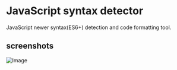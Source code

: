 # JavaScript syntax detector

JavaScript newer syntax(ES6+) detection and code formatting tool.

## screenshots

![Image](https://github.com/user-attachments/assets/3c2f4e9d-bbb3-4275-a4a6-f39581600c3e)